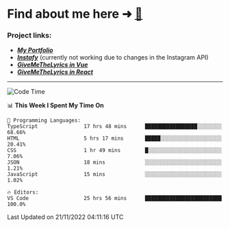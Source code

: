 # Find about me here ➜ [🧑](https://pauabella.dev)

### Project links:
- ***[My Portfolio](https://pauabella.dev)***
- ***[Instafy](https://instafy.me)*** (currently not working due to changes in the Instagram API)
- ***[GiveMeTheLyrics in Vue](https://lyrics.pauabella.dev)***
- ***[GiveMeTheLyrics in React](https://pauabella.dev/GiveMeTheLyrics)***

---
<!--START_SECTION:waka-->
![Code Time](http://img.shields.io/badge/Code%20Time-1%2C658%20hrs%2033%20mins-blue)

📊 **This Week I Spent My Time On** 

```text
💬 Programming Languages: 
TypeScript               17 hrs 48 mins      █████████████████░░░░░░░░   68.66% 
HTML                     5 hrs 17 mins       █████░░░░░░░░░░░░░░░░░░░░   20.41% 
CSS                      1 hr 49 mins        █░░░░░░░░░░░░░░░░░░░░░░░░   7.06% 
JSON                     18 mins             ░░░░░░░░░░░░░░░░░░░░░░░░░   1.21% 
JavaScript               15 mins             ░░░░░░░░░░░░░░░░░░░░░░░░░   1.02%

🔥 Editors: 
VS Code                  25 hrs 56 mins      █████████████████████████   100.0%

```


 Last Updated on 21/11/2022 04:11:16 UTC
<!--END_SECTION:waka-->
